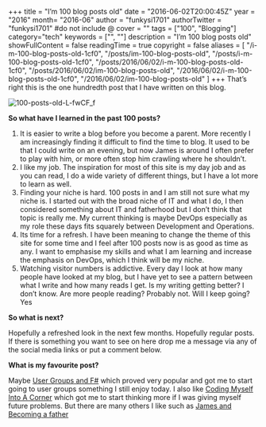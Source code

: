 +++
title = "I’m 100 blog posts old"
date = "2016-06-02T20:00:45Z"
year = "2016"
month= "2016-06"
author = "funkysi1701"
authorTwitter = "funkysi1701" #do not include @
cover = ""
tags = ["100", "Blogging"]
category="tech"
keywords = ["", ""]
description = "I’m 100 blog posts old"
showFullContent = false
readingTime = true
copyright = false
aliases = [
    "/i-m-100-blog-posts-old-1cf0",
    "/posts/im-100-blog-posts-old",
    "/posts/i-m-100-blog-posts-old-1cf0",
    "/posts/2016/06/02/i-m-100-blog-posts-old-1cf0",
    "/posts/2016/06/02/im-100-blog-posts-old",
    "/2016/06/02/i-m-100-blog-posts-old-1cf0",
    "/2016/06/02/im-100-blog-posts-old"
]
+++
That’s right this is the one hundredth post that I have written on this blog.

![100-posts-old-L-fwCF_f](https://storageaccountblog9f5d.blob.core.windows.net/blazor/wp-content/uploads/2016/06/100-posts-old-L-fwCF_f-300x247.jpeg?resize=300%2C247)

**So what have I learned in the past 100 posts?**

1. It is easier to write a blog before you become a parent. More recently I am increasingly finding it difficult to find the time to blog. It used to be that I could write on an evening, but now James is around I often prefer to play with him, or more often stop him crawling where he shouldn’t.
2. I like my job. The inspiration for most of this site is my day job and as you can read, I do a wide variety of different things, but I have a lot more to learn as well.
3. Finding your niche is hard. 100 posts in and I am still not sure what my niche is. I started out with the broad niche of IT and what I do, I then considered something about IT and fatherhood but I don’t think that topic is really me. My current thinking is maybe DevOps especially as my role these days fits squarely between Development and Operations.
4. Its time for a refresh. I have been meaning to change the theme of this site for some time and I feel after 100 posts now is as good as time as any. I want to emphasise my skills and what I am learning and increase the emphasis on DevOps, which I think will be my niche.
5. Watching visitor numbers is addictive. Every day I look at how many people have looked at my blog, but I have yet to see a pattern between what I write and how many reads I get. Is my writing getting better? I don’t know. Are more people reading? Probably not. Will I keep going? Yes

**So what is next?**

Hopefully a refreshed look in the next few months. Hopefully regular posts. If there is something you want to see on here drop me a message via any of the social media links or put a comment below.

**What is my favourite post?**

Maybe [User Groups and F#](https://www.funkysi1701.com/2015/05/30/user-groups-and-f/) which proved very popular and got me to start going to user groups something I still enjoy today. I also like [Coding Myself Into A Corner](https://www.funkysi1701.com/2016/02/25/coding-myself-into-a-corner/) which got me to start thinking more if I was giving myself future problems. But there are many others I like such as [James and Becoming a father](https://www.funkysi1701.com/2015/09/03/baby-magic-and-becoming-a-father/)